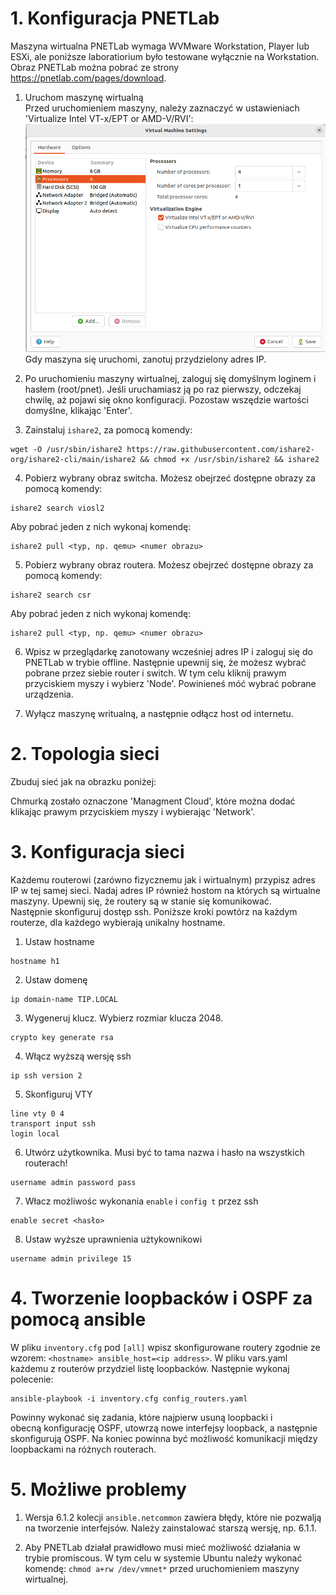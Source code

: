 # 1. Konfiguracja PNETLab

Maszyna wirtualna PNETLab wymaga WVMware Workstation, Player lub ESXi, ale poniższe laboratiorium było testowane wyłącznie na Workstation. Obraz PNETLab można pobrać ze strony https://pnetlab.com/pages/download.

1. Uruchom maszynę wirtualną <br>
Przed uruchomieniem maszyny, należy zaznaczyć w ustawieniach 'Virtualize Intel VT-x/EPT or AMD-V/RVI':
![Alt text](/images/Screenshot%20from%202024-06-18%2008-05-50.png)
Gdy maszyna się uruchomi, zanotuj przydzielony adres IP.

2. Po uruchomieniu maszyny wirtualnej, zaloguj się domyślnym loginem i hasłem (root/pnet). Jeśli uruchamiasz ją po raz pierwszy, odczekaj chwilę, aż pojawi się okno konfiguracji. Pozostaw wszędzie wartości domyślne, klikając 'Enter'.

3. Zainstaluj `ishare2`, za pomocą komendy:
```console
wget -O /usr/sbin/ishare2 https://raw.githubusercontent.com/ishare2-org/ishare2-cli/main/ishare2 && chmod +x /usr/sbin/ishare2 && ishare2
```

4. Pobierz wybrany obraz switcha. Możesz obejrzeć dostępne obrazy za pomocą komendy:
```console
ishare2 search viosl2
```
Aby pobrać jeden z nich wykonaj komendę:
```console
ishare2 pull <typ, np. qemu> <numer obrazu> 
```

5. Pobierz wybrany obraz routera. Możesz obejrzeć dostępne obrazy za pomocą komendy:
```console
ishare2 search csr
```
Aby pobrać jeden z nich wykonaj komendę:
```console
ishare2 pull <typ, np. qemu> <numer obrazu> 
```

6. Wpisz w przeglądarkę zanotowany wcześniej adres IP i zaloguj się do PNETLab w trybie offline. Następnie upewnij się, że możesz wybrać pobrane przez siebie router i switch. W tym celu kliknij prawym przyciskiem myszy i wybierz 'Node'. Powinieneś móć wybrać pobrane urządzenia.

7. Wyłącz maszynę writualną, a następnie odłącz host od internetu.

# 2. Topologia sieci

Zbuduj sieć jak na obrazku poniżej:


Chmurką zostało oznaczone 'Managment Cloud', które można dodać klikając prawym przyciskiem myszy i wybierając 'Network'.

# 3. Konfiguracja sieci

Każdemu routerowi (zarówno fizycznemu jak i wirtualnym) przypisz adres IP w tej samej sieci. Nadaj adres IP również hostom na których są wirtualne maszyny. Upewnij się, że routery są w stanie się komunikować.
<br>
Następnie skonfiguruj dostęp ssh. Poniższe kroki powtórz na każdym routerze, dla każdego wybierają unikalny hostname.

1. Ustaw hostname
```console
hostname h1
``` 
2. Ustaw domenę
```console
ip domain-name TIP.LOCAL
```

3. Wygeneruj klucz. Wybierz rozmiar klucza 2048.
```console
crypto key generate rsa
```

4. Włącz wyższą wersję ssh
```console
ip ssh version 2
```

5. Skonfiguruj VTY
```console
line vty 0 4
transport input ssh
login local
```

6. Utwórz użytkownika. Musi być to tama nazwa i hasło na wszystkich routerach!
```console
username admin password pass
```

7. Włacz możliwośc wykonania `enable` i `config t` przez ssh
```console
enable secret <hasło>
```

8. Ustaw wyższe uprawnienia użtykownikowi
```console
username admin privilege 15
```

# 4. Tworzenie loopbacków i OSPF za pomocą ansible

W pliku `inventory.cfg` pod `[all]` wpisz skonfigurowane routery zgodnie ze wzorem: `<hostname> ansible_host=<ip address>`. W pliku vars.yaml każdemu z routerów przydziel listę loopbacków. Następnie wykonaj polecenie:
```console
ansible-playbook -i inventory.cfg config_routers.yaml
```
Powinny wykonać się zadania, które najpierw usuną loopbacki i obecną konfigurację OSPF, utowrzą nowe interfejsy loopback, a następnie skonfigurują OSPF. Na koniec powinna być możliwość komunikacji między loopbackami na różnych routerach.

# 5. Możliwe problemy

1. Wersja 6.1.2 kolecji `ansible.netcommon` zawiera błędy, które nie pozwalją na tworzenie interfejsów. Należy zainstalować starszą wersję, np. 6.1.1.

2. Aby PNETLab działał prawidłowo musi mieć możliwość działania w trybie promiscous. W tym celu w systemie Ubuntu naleźy wykonać komendę: `chmod a+rw /dev/vmnet*` przed uruchomieniem maszyny wirtualnej.
